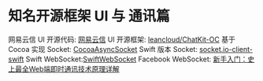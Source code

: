 # 知名开源框架 UI 与 通讯篇

网易云信 UI 开源代码: [网易云信](https://github.com/netease-im/NIM_iOS_UIKit)
UI 开源框架: [leancloud/ChatKit-OC](https://github.com/leancloud/ChatKit-OC)
基于 Cocoa 实现 Socket: [CocoaAsyncSocket](https://github.com/robbiehanson/CocoaAsyncSocket)
Swift 版本 Socket: [socket.io-client-swift](https://github.com/socketio/socket.io-client-swift)
Swift WebSocket:[SwiftWebSocket](https://github.com/tidwall/SwiftWebSocket)
Facebook WebSocket: []()
[新手入门：史上最全Web端即时通讯技术原理详解](https://segmentfault.com/a/1190000005975101)





